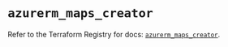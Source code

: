 # `azurerm_maps_creator`

Refer to the Terraform Registry for docs: [`azurerm_maps_creator`](https://registry.terraform.io/providers/hashicorp/azurerm/4.26.0/docs/resources/maps_creator).
